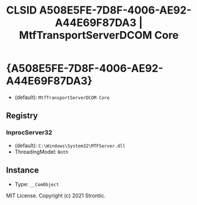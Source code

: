 ﻿---
title: "CLSID A508E5FE-7D8F-4006-AE92-A44E69F87DA3 | MtfTransportServerDCOM Core"
excerpt: What is COM-Object CLSID A508E5FE-7D8F-4006-AE92-A44E69F87DA3?
---

# {A508E5FE-7D8F-4006-AE92-A44E69F87DA3}

* (default): `MtfTransportServerDCOM Core`

## Registry


### InprocServer32

* (default): `C:\Windows\System32\MTFServer.dll`
* ThreadingModel: `Both`

## Instance

* Type: `__ComObject`

MIT License. Copyright (c) 2021 Strontic.


